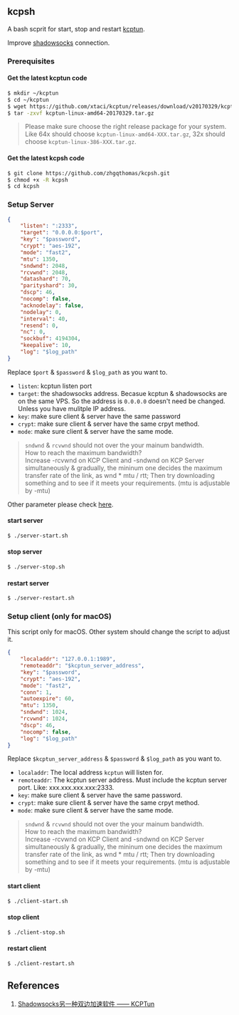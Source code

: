 ## kcpsh

A bash scprit for start, stop and restart [kcptun](https://github.com/xtaci/kcptun). 

Improve [shadowsocks](https://shadowsocks.org/) connection.

### Prerequisites
#### Get the latest kcptun code
```bash
$ mkdir ~/kcptun
$ cd ~/kcptun
$ wget https://github.com/xtaci/kcptun/releases/download/v20170329/kcptun-linux-amd64-20170329.tar.gz
$ tar -zxvf kcptun-linux-amd64-20170329.tar.gz
```
> Please make sure choose the right release package for your system. Like 64x should choose `kcptun-linux-amd64-XXX.tar.gz`, 32x should choose `kcptun-linux-386-XXX.tar.gz`.

#### Get the latest kcpsh code
```bash
$ git clone https://github.com/zhgqthomas/kcpsh.git
$ chmod +x -R kcpsh
$ cd kcpsh
```

### Setup Server
```json
{
    "listen": ":2333",
    "target": "0.0.0.0:$port",
    "key": "$password",
    "crypt": "aes-192",
    "mode": "fast2",
    "mtu": 1350,
    "sndwnd": 2048,
    "rcvwnd": 2048,
    "datashard": 70,
    "parityshard": 30,
    "dscp": 46,
    "nocomp": false,
    "acknodelay": false,
    "nodelay": 0,
    "interval": 40,
    "resend": 0,
    "nc": 0,
    "sockbuf": 4194304,
    "keepalive": 10,
    "log": "$log_path"
}
```
Replace `$port` & `$password` & `$log_path` as you want to. 

- `listen`: kcptun listen port
- `target`: the shadowsocks address. Becasue kcptun & shadowsocks are on the same VPS. So the address is `0.0.0.0` doesn't need be changed. Unless you have mulitple IP address.
- `key`: make sure client & server have the same password
- `crypt`: make sure client & server have the same crpyt method.
- `mode`: make sure client & server have the same mode.

> `sndwnd` & `rcvwnd` should not over the your mainum bandwidth.  
>  How to reach the maximum bandwidth?  
> Increase -rcvwnd on KCP Client and -sndwnd on KCP Server simultaneously & gradually, the mininum one decides the maximum transfer rate of the link, as wnd * mtu / rtt; Then try downloading something and to see if it meets your requirements. (mtu is adjustable by -mtu)

Other parameter please check [here](https://github.com/xtaci/kcptun).

#### start server
```bash
$ ./server-start.sh
```

#### stop server
```bash
$ ./server-stop.sh
```

#### restart server
```bash
$ ./server-restart.sh
```

### Setup client (only for macOS)
This script only for macOS. Other system should change the script to adjust it.

```json
{
    "localaddr": "127.0.0.1:1989",
    "remoteaddr": "$kcptun_server_address",
    "key": "$password",
    "crypt": "aes-192",
    "mode": "fast2",
    "conn": 1,
    "autoexpire": 60,
    "mtu": 1350,
    "sndwnd": 1024,
    "rcvwnd": 1024,
    "dscp": 46,
    "nocomp": false,
    "log": "$log_path"
}
```
Replace `$kcptun_server_address` & `$password` & `$log_path` as you want to. 

- `localaddr`: The local address `kcptun` will listen for.
- `remoteaddr`: The kcptun server address. Must include the kcptun server port. Like: xxx.xxx.xxx.xxx:2333.
- `key`: make sure client & server have the same password.
- `crypt`: make sure client & server have the same crpyt method.
- `mode`: make sure client & server have the same mode.

> `sndwnd` & `rcvwnd` should not over the your mainum bandwidth.  
>  How to reach the maximum bandwidth?  
> Increase -rcvwnd on KCP Client and -sndwnd on KCP Server simultaneously & gradually, the mininum one decides the maximum transfer rate of the link, as wnd * mtu / rtt; Then try downloading something and to see if it meets your requirements. (mtu is adjustable by -mtu)

#### start client
```bash
$ ./client-start.sh
```

#### stop client
```bash
$ ./client-stop.sh
```

#### restart client
```bash
$ ./client-restart.sh
```

## References
1. [Shadowsocks另一种双边加速软件 —— KCPTun](https://doub.io/ss-jc36/)
